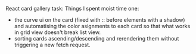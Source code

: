 React card gallery task:
Things I spent moist time one:

- the curve ui on the card (fixed with :: before elements with a shadow) and automatising the color asignments to each card so that what works in grid view doesn't break list view.
- sorting cards ascending/descending and rerendering them without triggering a new fetch request.
